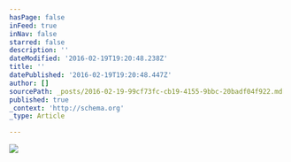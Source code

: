 ```yaml
---
hasPage: false
inFeed: true
inNav: false
starred: false
description: ''
dateModified: '2016-02-19T19:20:48.238Z'
title: ''
datePublished: '2016-02-19T19:20:48.447Z'
author: []
sourcePath: _posts/2016-02-19-99cf73fc-cb19-4155-9bbc-20badf04f922.md
published: true
_context: 'http://schema.org'
_type: Article

---
```

![](https://the-grid-user-content.s3-us-west-2.amazonaws.com/1b7cf679-15b3-495d-a0b2-5d9d102c0bd4.jpg)